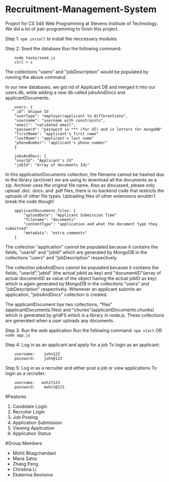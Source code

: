 # Recruitment-Management-System
Project for CS 546 Web Programming at Stevens Institute of Technology. 
We did a lot of pair-programming to finish this project.

Step 1: `npm install` to install the neccessary modules 

Step 2: Seed the database
Run the following command: 
```
    node tasks/seed.js
    ctrl + c
```

The collections "users" and "jobDescription" would be populated by running the above command.

In our new databases, we got rid of Applicant DB and merged it into our users db, while adding a new db called jobsAndDocs and applicantDocuments.
```
    users: {
   “_id”: Unique Id
    "userType": "employer/applicant to differentiate",
    "username": "username with constraints",
    "email": "validated email",
    "password": "password in *** (for UI) and in letters for mongoDB"
    "firstName": "applicant's first name"
    "lastName": "applicant's last name"
    "phoneNumber": "applicant's phone number"
    }
```

```
    jobsAndDocs: {
    "userId": "Applicant's Id"
    "jobId": "Array of documents Ids"
```
In this applicationDocuments collection, the filename cannot be hashed due to the library (archiver) we are using to download all the documents as a zip. Archiver uses the original file name. Also as discussed, please only upload .doc .docx. and .pdf files, there is no backend code that restricts the uploads of other file types. Uploading files of other extensions wouldn't break the code though!
```
    applicantDocuemnts.files: {
        "uploadDate": "Applicant Submission Time"
        "filename": "documents"
        "contentType": "application and what the document type they submitted"
        "metadata": "extra comments"
    }
```

The collection "application" cannot be populated because it contains the fields, "userId" and "jobId" which are generated by MongoDB in the collections "users" and "jobDescription" respectively. 

The collection jobsAndDocs cannot be populated because it contains the fields, "userId","jobId" (the actual jobId as key) and "documentID"(array of actual documentID as value of the object having the actual jobID as key) which is again generated by MongoDB in the collections "users" and "jobDescription" respectively. Whenever an applicant submits an application, "jobsAndDocs" collection is created.

The applicantDocument has two collections, "files"(applicantDocuments.files) and "chunks"(applicantDocuments.chunks) which is generated by gridFS which is a library in node.js. These collections are generated when a user uploads any documents.

Step 3: Run the web application
Run the following command: `npm start` OR `node app.js`

Step 4: Log in as an applicant and apply for a job
To login as an applicant:
```
    username:    john123
    password:    john@123
```

Step 5: Log in as a recruiter and either post a job or view applications
To login as a recruiter:
```
    username:   mohit123
    password:    mohit@123
```

#Features
1. Candidate Login
2. Recruiter Login
3. Job Posting
4. Application Submission
5. Viewing Application
6. Application Status

#Group Members
- Mohit Bhagchandani
- Mana Satra
- Zhang Peng
- Christina Li
- Ekaterina Bevinova


